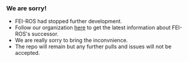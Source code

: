 ### We are sorry!
* FEI-ROS had stopped further development.
* Follow our organization [here](https://github.com/feiopft-products) to get the latest information about FEI-ROS's successor.
* We are really sorry to bring the inconvnience.
* The repo will remain but any further pulls and issues will not be accepted.
